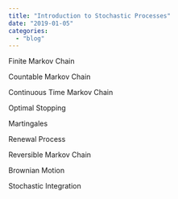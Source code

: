 ```yaml
---
title: "Introduction to Stochastic Processes"
date: "2019-01-05"
categories: 
  - "blog"
---
```


Finite Markov Chain

Countable Markov Chain

Continuous Time Markov Chain

Optimal Stopping

Martingales

Renewal Process

Reversible Markov Chain

Brownian Motion

Stochastic Integration
